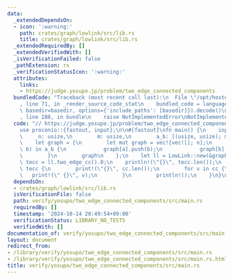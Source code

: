 ```yaml
---
data:
  _extendedDependsOn:
  - icon: ':warning:'
    path: crates/graph/lowlink/src/lib.rs
    title: crates/graph/lowlink/src/lib.rs
  _extendedRequiredBy: []
  _extendedVerifiedWith: []
  _isVerificationFailed: false
  _pathExtension: rs
  _verificationStatusIcon: ':warning:'
  attributes:
    links:
    - https://judge.yosupo.jp/problem/two_edge_connected_components
  bundledCode: "Traceback (most recent call last):\n  File \"/opt/hostedtoolcache/Python/3.10.15/x64/lib/python3.10/site-packages/onlinejudge_verify/documentation/build.py\"\
    , line 71, in _render_source_code_stat\n    bundled_code = language.bundle(stat.path,\
    \ basedir=basedir, options={'include_paths': [basedir]}).decode()\n  File \"/opt/hostedtoolcache/Python/3.10.15/x64/lib/python3.10/site-packages/onlinejudge_verify/languages/rust.py\"\
    , line 288, in bundle\n    raise NotImplementedError\nNotImplementedError\n"
  code: "// https://judge.yosupo.jp/problem/two_edge_connected_components\n\nuse lowlink::LowLink;\n\
    use proconio::{fastout, input};\n\n#[fastout]\nfn main() {\n    input! {\n   \
    \     n: usize,\n        m: usize,\n        a_b: [(usize, usize); m],\n    }\n\
    \    let graph = {\n        let mut graph = vec![vec![]; n];\n        for (a,\
    \ b) in a_b {\n            graph[a].push(b);\n            graph[b].push(a);\n\
    \        }\n        graph\n    };\n    let ll = LowLink::new(&graph);\n    let\
    \ tecc = ll.two_edge_cc().0;\n    println!(\"{}\", tecc.len());\n    for cc in\
    \ tecc {\n        print!(\"{}\", cc.len());\n        for v in cc {\n         \
    \   print!(\" {}\", v);\n        }\n        println!();\n    }\n}\n"
  dependsOn:
  - crates/graph/lowlink/src/lib.rs
  isVerificationFile: false
  path: verify/yosupo/two_edge_connected_components/src/main.rs
  requiredBy: []
  timestamp: '2024-10-14 20:49:54+09:00'
  verificationStatus: LIBRARY_NO_TESTS
  verifiedWith: []
documentation_of: verify/yosupo/two_edge_connected_components/src/main.rs
layout: document
redirect_from:
- /library/verify/yosupo/two_edge_connected_components/src/main.rs
- /library/verify/yosupo/two_edge_connected_components/src/main.rs.html
title: verify/yosupo/two_edge_connected_components/src/main.rs
---
```

